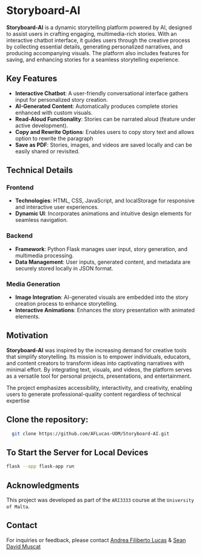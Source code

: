 # Storyboard-AI

**Storyboard-AI** is a dynamic storytelling platform powered by AI, designed to assist users in crafting engaging, multimedia-rich stories. With an interactive chatbot interface, it guides users through the creative process by collecting essential details, generating personalized narratives, and producing accompanying visuals. The platform also includes features for saving, and enhancing stories for a seamless storytelling experience.

## Key Features

- **Interactive Chatbot**: A user-friendly conversational interface gathers input for personalized story creation.  
- **AI-Generated Content**: Automatically produces complete stories enhanced with custom visuals.  
- **Read-Aloud Functionality**: Stories can be narrated aloud (feature under active development).  
- **Copy and Rewrite Options**: Enables users to copy story text and allows option to rewrite the paragraph  
- **Save as PDF**: Stories, images, and videos are saved locally and can be easily shared or revisited.  

## Technical Details

### Frontend  

- **Technologies**: HTML, CSS, JavaScript, and localStorage for responsive and interactive user experiences.  
- **Dynamic UI**: Incorporates animations and intuitive design elements for seamless navigation.  

### Backend  

- **Framework**: Python Flask manages user input, story generation, and multimedia processing.  
- **Data Management**: User inputs, generated content, and metadata are securely stored locally in JSON format.  

### Media Generation  

- **Image Integration**: AI-generated visuals are embedded into the story creation process to enhance storytelling.  
- **Interactive Animations**: Enhances the story presentation with animated elements.

## Motivation

**Storyboard-AI** was inspired by the increasing demand for creative tools that simplify storytelling. Its mission is to empower individuals, educators, and content creators to transform ideas into captivating narratives with minimal effort. By integrating text, visuals, and videos, the platform serves as a versatile tool for personal projects, presentations, and entertainment.

The project emphasizes accessibility, interactivity, and creativity, enabling users to generate professional-quality content regardless of technical expertise

## Clone the repository:
  ```bash
    git clone https://github.com/AFLucas-UOM/Storyboard-AI.git
  ```

## To Start the Server for Local Devices
  ```bash
  flask --app flask-app run
  ```

## Acknowledgments

This project was developed as part of the `ARI3333` course at the `University of Malta`.

## Contact

For inquiries or feedback, please contact [Andrea Filiberto Lucas](mailto:andrealucasmalta@gmail.com) & [Sean David Muscat](mailto:seanmuscat@outlook.com)
